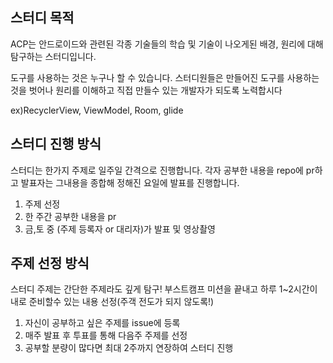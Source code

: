 스터디 목적
-----
ACP는 안드로이드와 관련된 각종 기술들의 학습 및 기술이 나오게된 배경, 원리에 대해 탐구하는 스터디입니다.

도구를 사용하는 것은 누구나 할 수 있습니다. 스터디원들은 만들어진 도구를 사용하는 것을 벗어나 원리를 이해하고 직접 만들수 있는 개발자가 되도록 노력합시다

ex)RecyclerView, ViewModel, Room, glide

스터디 진행 방식
 ---
스터디는 한가지 주제로 일주일 간격으로 진행합니다. 각자 공부한 내용을 repo에 pr하고 발표자는 그내용을 종합해 정해진 요일에 발표를 진행합니다.

1. 주제 선정
2. 한 주간 공부한 내용을 pr
3. 금,토 중 (주제 등록자 or 대리자)가 발표 및 영상촬영

주제 선정 방식
---
스터디 주제는 간단한 주제라도 깊게 탐구!
부스트캠프 미션을 끝내고 하루 1~2시간이내로 준비할수 있는 내용 선정(주객 전도가 되지 않도록!)

1. 자신이 공부하고 싶은 주제를 issue에 등록
2. 매주 발표 후 투표를 통해 다음주 주제를 선정
3. 공부할 분량이 많다면 최대 2주까지 연장하여 스터디 진행

